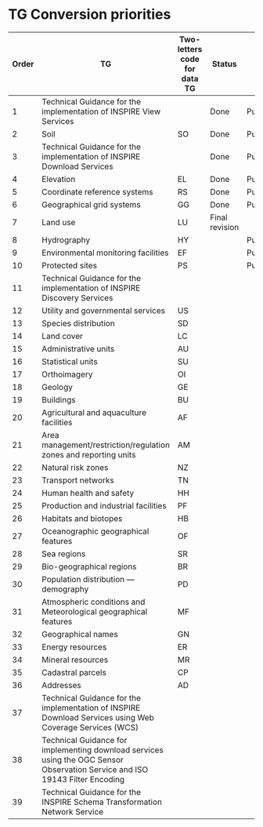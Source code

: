 # TG Conversion priorities

|Order|TG|Two-letters code for data TG|Status|Note|
|----|------------------------------------------------|-----|----|-------------|
|1|Technical Guidance for the implementation of INSPIRE View Services| |Done|Published|
|2|Soil|SO|Done|Published|
|3|Technical Guidance for the implementation of INSPIRE Download Services| |Done|Published|
|4|Elevation|EL|Done|Published|
|5|Coordinate reference systems|RS|Done|Published|
|6|Geographical grid systems|GG|Done|Published|
|7|Land use|LU|Final revision
|8|Hydrography|HY||Published|
|9|Environmental monitoring facilities|EF||Published|
|10|Protected sites|PS||Published|
|11|Technical Guidance for the implementation of INSPIRE Discovery Services| |
|12|Utility and governmental services|US|
|13|Species distribution|SD|
|14|Land cover|LC|
|15|Administrative units|AU|
|16|Statistical units|SU|
|17|Orthoimagery|OI|
|18|Geology|GE|
|19|Buildings|BU|
|20|Agricultural and aquaculture facilities|AF|
|21|Area management/restriction/regulation zones and reporting units|AM|
|22|Natural risk zones|NZ|
|23|Transport networks|TN|
|24|Human health and safety|HH|
|25|Production and industrial facilities|PF|
|26|Habitats and biotopes|HB|
|27|Oceanographic geographical features|OF|
|28|Sea regions|SR|
|29|Bio-geographical regions|BR|
|30|Population distribution — demography|PD|
|31|Atmospheric conditions and Meteorological geographical features|MF|
|32|Geographical names|GN|
|33|Energy resources|ER|
|34|Mineral resources|MR|
|35|Cadastral parcels|CP|
|36|Addresses|AD|
|37|Technical Guidance for the implementation of INSPIRE Download Services using Web Coverage Services (WCS)| |
|38|Technical Guidance for implementing download services using the OGC Sensor Observation Service and ISO 19143 Filter Encoding| |
|39|Technical Guidance for the INSPIRE Schema Transformation Network Service| |

